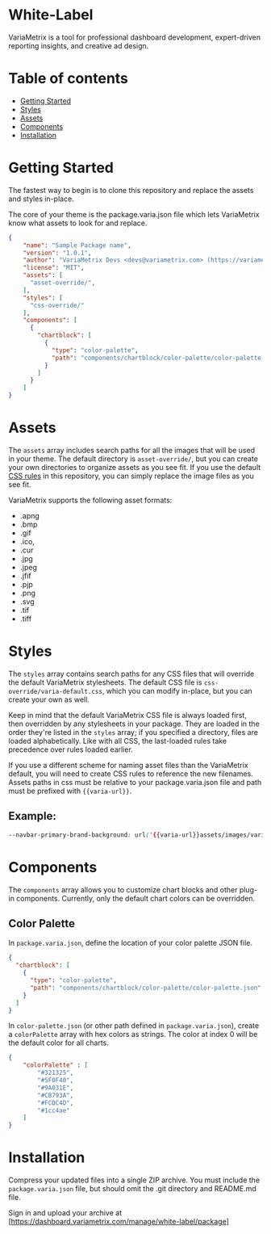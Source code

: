 # White-Label
VariaMetrix is a tool for professional dashboard development,
expert-driven reporting insights, and creative ad design.

# Table of contents
- [Getting Started](#getting-started)
- [Styles](#styles)
- [Assets](#assets)
- [Components](#components)
- [Installation](#installation)


# Getting Started

The fastest way to begin is to clone this repository and replace the
assets and styles in-place.

The core of your theme is the package.varia.json file which lets
VariaMetrix know what assets to look for and replace.

```json
{
    "name": "Sample Package name",
    "version": "1.0.1",
    "author": "VariaMetrix Devs <devs@variametrix.com> (https://variametrix.com)",
    "license": "MIT",
    "assets": [
      "asset-override/",
    ],
    "styles": [
      "css-override/"
    ],
    "components": [
      {
        "chartblock": [
          {
            "type": "color-palette",
            "path": "components/chartblock/color-palette/color-palette.json"
          }
        ]
      }
    ]
}
```

# Assets

The `assets` array includes search paths for all the images that will be
used in your theme. The default directory is `asset-override/`, but
you can create your own directories to organize assets as you see
fit. If you use the default [CSS rules](#styles) in this repository,
you can simply replace the image files as you see fit.

VariaMetrix supports the following asset formats:
  - .apng
  - .bmp
  - .gif
  - .ico,
  - .cur
  - .jpg
  - .jpeg
  - .jfif
  - .pjp
  - .png
  - .svg
  - .tif
  - .tiff


# Styles

The `styles` array contains search paths for any CSS files that will
override the default VariaMetrix stylesheets. The default CSS file is
`css-override/varia-default.css`, which you can modify in-place, but
you can create your own as well.

Keep in mind that the default VariaMetrix CSS file is always loaded
first, then overridden by any stylesheets in your package. They are
loaded in the order they're listed in the `styles` array; if you
specified a directory, files are loaded alphabetically. Like with all
CSS, the last-loaded rules take precedence over rules loaded earlier.

If you use a different scheme for naming asset files than the
VariaMetrix default, you will need to create CSS rules to reference
the new filenames. Assets paths in css must be relative to your
package.varia.json file and path must be prefixed with
`{{varia-url}}`.

## Example:

```css
--navbar-primary-brand-background: url('{{varia-url}}assets/images/varia-logo-title.svg') center no-repeat;
```

# Components

The `components` array allows you to customize chart blocks and other
plug-in components. Currently, only the default chart colors can be
overridden.

## Color Palette

In `package.varia.json`, define the location of your color palette JSON file.

```JSON
{
  "chartblock": [
    {
      "type": "color-palette",
      "path": "components/chartblock/color-palette/color-palette.json"
    }
  ]
}
```

In `color-palette.json` (or other path defined in
`package.varia.json`), create a `colorPalette` array with hex colors
as strings. The color at index 0 will be the default color for all
charts.

```JSON
{
    "colorPalette" : [
        "#321325",
        "#5F0F40",
        "#9A031E",
        "#CB793A",
        "#FCDC4D",
        "#1cc4ae"
    ]
}
```

# Installation

Compress your updated files into a single ZIP archive. You must
include the `package.varia.json` file, but should omit the .git
directory and README.md file.

Sign in and upload your archive at
[https://dashboard.variametrix.com/manage/white-label/package]
